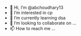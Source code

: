 - 👋 Hi, I’m @abchoudhary13
- 👀 I’m interested in cp
- 🌱 I’m currently learning dsa
- 💞️ I’m looking to collaborate on ...
- 📫 How to reach me ...

<!---
abchoudhary13/abchoudhary13 is a ✨ special ✨ repository because its `README.md` (this file) appears on your GitHub profile.
You can click the Preview link to take a look at your changes.
--->
